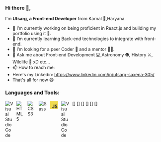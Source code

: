 ### Hi there 🖖,
I'm **Utsarg, a Front-end Developer** from Karnal 🏡,Haryana. 

- 🔭 I’m currently working on being proficient in React.js and building my portfolio using it 🥇.
- 🌱 I’m currently learning Back-end technologies to integrate with front-end.
- 🤔 I’m looking for a peer Coder 🧠 and a mentor 🦸‍♂️.
- 💬 Ask me about Front-end Development 💻,Astronomy 👽, History ⚔️, Wildlife 🐘 xD etc...
- 📫 How to reach me:
- Here's my Linkedin: https://www.linkedin.com/in/utsarg-saxena-305/ 
- That's all for now 😄
 
### Languages and Tools:

[<img align="left" alt="Visual Studio Code" width="26px" src="https://cdn.jsdelivr.net/gh/devicons/devicon/icons/vscode/vscode-original.svg" style="padding-right:10px;" />]
[<img align="left" alt="HTML5" width="26px" src="https://cdn.jsdelivr.net/gh/devicons/devicon/icons/html5/html5-original.svg" style="padding-right:10px;" />]
[<img align="left" alt="CSS3" width="26px" src="https://cdn.jsdelivr.net/gh/devicons/devicon/icons/css3/css3-original.svg" style="padding-right:10px;" />]
[<img align="left" alt="Sass" width="26px" src="https://cdn.jsdelivr.net/gh/devicons/devicon/icons/sass/sass-original.svg" style="padding-right:10px;" />]
[<img align="left" alt="Visual Studio Code" width="26px" src="https://raw.githubusercontent.com/devicons/devicon/2ae2a900d2f041da66e950e4d48052658d850630/icons/javascript/javascript-original.svg" style="padding-right:10px;" />]
[<img align="left" alt="Visual Studio Code" width="26px" src="https://reactjs.org/logo-og.png
" style="padding-right:10px;" />]



